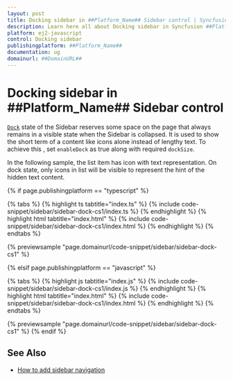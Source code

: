 ```yaml
---
layout: post
title: Docking sidebar in ##Platform_Name## Sidebar control | Syncfusion
description: Learn here all about Docking sidebar in Syncfusion ##Platform_Name## Sidebar control of Syncfusion Essential JS 2 and more.
platform: ej2-javascript
control: Docking sidebar 
publishingplatform: ##Platform_Name##
documentation: ug
domainurl: ##DomainURL##
---
```


# Docking sidebar in ##Platform_Name## Sidebar control

[`Dock`](../api/sidebar/#enabledock) state of the Sidebar reserves some space on the page that always remains in a visible state when the Sidebar is collapsed. It is used to show the short term of a content like icons alone instead of lengthy text. To achieve this , set `enableDock` as true along with required `dockSize`.

In the following sample, the list item has icon with text representation. On dock state, only icons in list will be visible to represent the hint of the hidden text content.

{% if page.publishingplatform == "typescript" %}

 {% tabs %}
{% highlight ts tabtitle="index.ts" %}
{% include code-snippet/sidebar/sidebar-dock-cs1/index.ts %}
{% endhighlight %}
{% highlight html tabtitle="index.html" %}
{% include code-snippet/sidebar/sidebar-dock-cs1/index.html %}
{% endhighlight %}
{% endtabs %}
        
{% previewsample "page.domainurl/code-snippet/sidebar/sidebar-dock-cs1" %}

{% elsif page.publishingplatform == "javascript" %}

{% tabs %}
{% highlight js tabtitle="index.js" %}
{% include code-snippet/sidebar/sidebar-dock-cs1/index.js %}
{% endhighlight %}
{% highlight html tabtitle="index.html" %}
{% include code-snippet/sidebar/sidebar-dock-cs1/index.html %}
{% endhighlight %}
{% endtabs %}

{% previewsample "page.domainurl/code-snippet/sidebar/sidebar-dock-cs1" %}
{% endif %}

## See Also

* [How to add sidebar navigation](./how-to/sidebar-with-treeview)